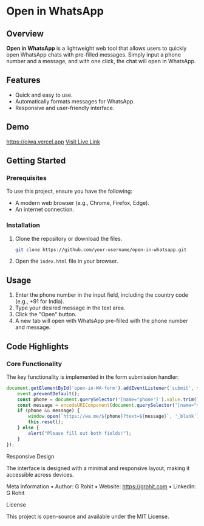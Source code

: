 # Open in WhatsApp  

## Overview  
**Open in WhatsApp** is a lightweight web tool that allows users to quickly open WhatsApp chats with pre-filled messages. Simply input a phone number and a message, and with one click, the chat will open in WhatsApp.  

## Features  
- Quick and easy to use.  
- Automatically formats messages for WhatsApp.  
- Responsive and user-friendly interface.  

## Demo  
https://oiwa.vercel.app
[Visit Live Link](https://oiwa.vercel.app/)

## Getting Started  

### Prerequisites  
To use this project, ensure you have the following:  
- A modern web browser (e.g., Chrome, Firefox, Edge).  
- An internet connection.  

### Installation  
1. Clone the repository or download the files.  
    ```bash  
    git clone https://github.com/your-username/open-in-whatsapp.git  
    ```  
2. Open the `index.html` file in your browser.  

## Usage  
1. Enter the phone number in the input field, including the country code (e.g., +91 for India).  
2. Type your desired message in the text area.  
3. Click the "Open" button.  
4. A new tab will open with WhatsApp pre-filled with the phone number and message.  

## Code Highlights  

### Core Functionality  
The key functionality is implemented in the form submission handler:  
```javascript  
document.getElementById('open-in-WA-form').addEventListener('submit', function (event) {  
    event.preventDefault();  
    const phone = document.querySelector('[name="phone"]').value.trim();  
    const message = encodeURIComponent(document.querySelector('[name="message"]').value.trim());  
    if (phone && message) {  
        window.open(`https://wa.me/${phone}?text=${message}`, '_blank');  
        this.reset();  
    } else {  
        alert("Please fill out both fields!");  
    }  
});  
```
Responsive Design

The interface is designed with a minimal and responsive layout, making it accessible across devices.

Meta Information
	•	Author: G Rohit
	•	Website: https://grohit.com
	•	LinkedIn: G Rohit

License

This project is open-source and available under the MIT License.
